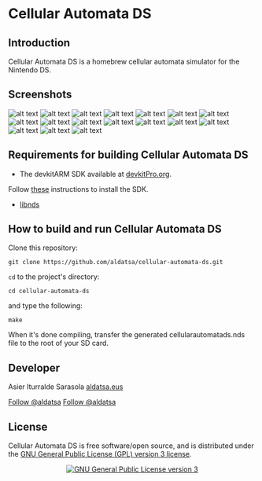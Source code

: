 # Cellular Automata DS

## Introduction

Cellular Automata DS is a homebrew cellular automata simulator for the Nintendo DS.


## Screenshots

![alt text](https://raw.githubusercontent.com/aldatsa/cellular-automata-ds/gh-pages/img/screenshots/automata-selection.png "Automata selection menu")
![alt text](https://raw.githubusercontent.com/aldatsa/cellular-automata-ds/gh-pages/img/screenshots/elementary-cellular-automata-rule-101.png "Elementary cellular automata rule 101")
![alt text](https://raw.githubusercontent.com/aldatsa/cellular-automata-ds/gh-pages/img/screenshots/elementary-cellular-automata-rule-126-random.png "Elementary cellular automata rule 126 random initial state")
![alt text](https://raw.githubusercontent.com/aldatsa/cellular-automata-ds/gh-pages/img/screenshots/langton-ant.png "Langton's ant")
![alt text](https://raw.githubusercontent.com/aldatsa/cellular-automata-ds/gh-pages/img/screenshots/langton-hexagonal-ant.png "Langton's hexagonal ant")
![alt text](https://raw.githubusercontent.com/aldatsa/cellular-automata-ds/gh-pages/img/screenshots/boolean-automata-von-neumann-neighborhood.png "Boolean automata Von Neumann neighborhood")
![alt text](https://raw.githubusercontent.com/aldatsa/cellular-automata-ds/gh-pages/img/screenshots/boolean-automata-moore-neighborhood.png "Boolean automata Moore neighborhood")
![alt text](https://raw.githubusercontent.com/aldatsa/cellular-automata-ds/gh-pages/img/screenshots/boolean-hexagonal-automata.png "Boolean hexagonal automata")
![alt text](https://raw.githubusercontent.com/aldatsa/cellular-automata-ds/gh-pages/img/screenshots/boolean-triangular-automata.png "Boolean triangular automata Von Neumann neighborhood")
![alt text](https://raw.githubusercontent.com/aldatsa/cellular-automata-ds/gh-pages/img/screenshots/boolean-triangular-automata-moore-neighborhood.png "Boolean triangular automata Moore neighborhood")
![alt text](https://raw.githubusercontent.com/aldatsa/cellular-automata-ds/gh-pages/img/screenshots/conway-game-of-life.png "Conway's game of life")
![alt text](https://raw.githubusercontent.com/aldatsa/cellular-automata-ds/gh-pages/img/screenshots/munching-squares.png "Munching squares")
![alt text](https://raw.githubusercontent.com/aldatsa/cellular-automata-ds/gh-pages/img/screenshots/BML-traffic-model.png "BML traffic model")
![alt text](https://raw.githubusercontent.com/aldatsa/cellular-automata-ds/gh-pages/img/screenshots/cyclic-cellular-automata.png "Cyclic cellular automata")
![alt text](https://raw.githubusercontent.com/aldatsa/cellular-automata-ds/gh-pages/img/screenshots/stepping-stone.png "Stepping stone")
![alt text](https://raw.githubusercontent.com/aldatsa/cellular-automata-ds/gh-pages/img/screenshots/color-selection-menu.png "Color selection menu")
![alt text](https://raw.githubusercontent.com/aldatsa/cellular-automata-ds/gh-pages/img/screenshots/language-selection.png "Language selection menu")

## Requirements for building Cellular Automata DS

* The devkitARM SDK available at [devkitPro.org](http://devkitpro.org).

Follow [these](http://devkitpro.org/wiki/Getting_Started/devkitARM) instructions to install the SDK.

* [libnds](http://libnds.devkitpro.org/)


## How to build and run Cellular Automata DS

Clone this repository:

    git clone https://github.com/aldatsa/cellular-automata-ds.git

`cd` to the project's directory:

    cd cellular-automata-ds

and type the following:

    make

When it's done compiling, transfer the generated cellularautomatads.nds file to the root of your SD card.

## Developer

Asier Iturralde Sarasola [aldatsa.eus](http://aldatsa.eus)

<span class="social-buttons">
    <!-- Place this tag where you want the button to render. -->
    <a data-style="mega" href="https://github.com/aldatsa" class="github-button">Follow @aldatsa</a>
    <!-- Place this tag right after the last button or just before your close body tag. -->
    <script async defer id="github-bjs" src="https://buttons.github.io/buttons.js"></script>
    <a href="https://twitter.com/aldatsa" class="twitter-follow-button" data-show-count="false" data-size="large">Follow @aldatsa</a>
    <script>!function(d,s,id){var js,fjs=d.getElementsByTagName(s)[0],p=/^http:/.test(d.location)?'http':'https';if(!d.getElementById(id)){js=d.createElement(s);js.id=id;js.src=p+'://platform.twitter.com/widgets.js';fjs.parentNode.insertBefore(js,fjs);}}(document, 'script', 'twitter-wjs');</script>
</span>

## License

Cellular Automata DS is free software/open source, and is distributed under the [GNU General Public License (GPL) version 3 license](http://www.gnu.org/licenses/gpl.html).

<center><a class="license" rel="license" href="http://www.gnu.org/licenses/gpl.html"><img alt="GNU General Public License version 3" style="border-width:0" src="https://raw.githubusercontent.com/aldatsa/cellular-automata-ds/gh-pages/img/GPLv3_Logo.svg.png" /></a></center>
